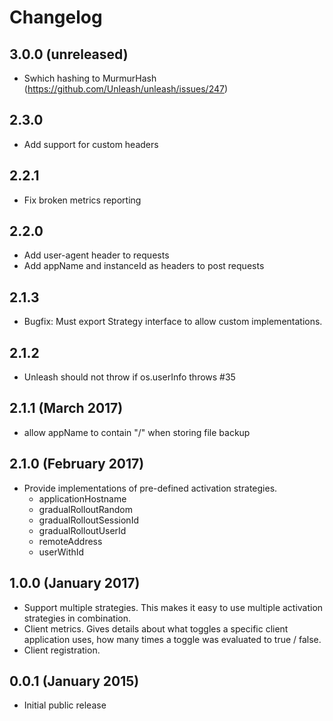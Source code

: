 # Changelog

## 3.0.0 (unreleased)
- Swhich hashing to MurmurHash (https://github.com/Unleash/unleash/issues/247)

## 2.3.0
- Add support for custom headers 

## 2.2.1
- Fix broken metrics reporting

## 2.2.0
- Add user-agent header to requests
- Add appName and instanceId as headers to post requests

## 2.1.3
- Bugfix: Must export Strategy interface to allow custom implementations. 

## 2.1.2
- Unleash should not throw if os.userInfo throws #35

## 2.1.1 (March 2017)
- allow appName to contain "/" when storing file backup

## 2.1.0 (February 2017)
- Provide implementations of pre-defined activation strategies.
    - applicationHostname
    - gradualRolloutRandom
    - gradualRolloutSessionId
    - gradualRolloutUserId
    - remoteAddress
    - userWithId
    

## 1.0.0 (January 2017)

- Support multiple strategies. This makes it easy to use multiple activation strategies in combination.
- Client metrics. Gives details about what toggles a specific client application uses, how many times a toggle was evaluated to true / false. 
- Client registration.

## 0.0.1 (January 2015)
- Initial public release

